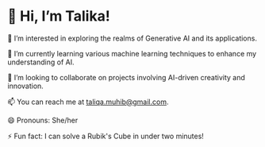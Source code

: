 
</head>
<body>
  <h1>👋 Hi, I’m Talika!</h1>
  <p>👀 I’m interested in exploring the realms of Generative AI and its applications.</p>
  <p>🌱 I’m currently learning various machine learning techniques to enhance my understanding of AI.</p>
  <p>💞️ I’m looking to collaborate on projects involving AI-driven creativity and innovation.</p>
  <p>📫 You can reach me at <a href="mailto:taliqa.muhib@gmail.com">taliqa.muhib@gmail.com</a>.</p>
  <p>😄 Pronouns: She/her</p>
  <p>⚡ Fun fact: I can solve a Rubik's Cube in under two minutes!</p>
</body>
</html>
